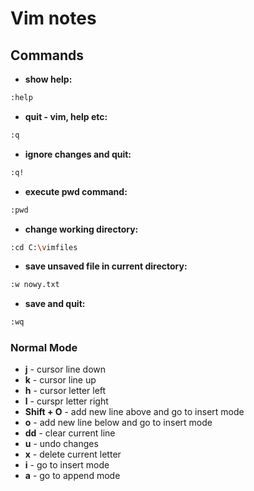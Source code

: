 # Vim notes
## Commands
- **show help:**
```sh
:help
```
- **quit - vim, help etc:**
```sh
:q
```
- **ignore changes and quit:**
```sh
:q!
```
- **execute pwd command:**
```sh
:pwd
```
- **change working directory:**
```sh
:cd C:\vimfiles
```
- **save unsaved file in current directory:**
```sh
:w nowy.txt
```
- **save and quit:**
```sh
:wq
```


### Normal Mode
- **j** - cursor line down
- **k** - cursor line up
- **h** - cursor letter left
- **l** - curspr letter right
- **Shift + O** - add new line above and go to insert mode
- **o** - add new line below and go to insert mode
- **dd** - clear current line
- **u** - undo changes
- **x** - delete current letter
- **i** - go to insert mode
- **a** - go to append mode
